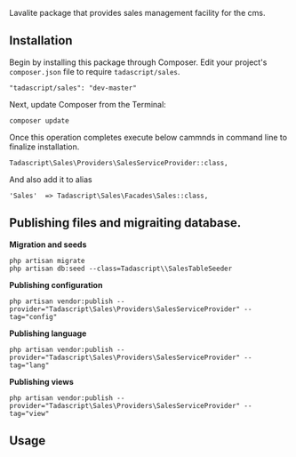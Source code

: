 Lavalite package that provides sales management facility for the cms.

## Installation

Begin by installing this package through Composer. Edit your project's `composer.json` file to require `tadascript/sales`.

    "tadascript/sales": "dev-master"

Next, update Composer from the Terminal:

    composer update

Once this operation completes execute below cammnds in command line to finalize installation.

    Tadascript\Sales\Providers\SalesServiceProvider::class,

And also add it to alias

    'Sales'  => Tadascript\Sales\Facades\Sales::class,

## Publishing files and migraiting database.

**Migration and seeds**

    php artisan migrate
    php artisan db:seed --class=Tadascript\\SalesTableSeeder

**Publishing configuration**

    php artisan vendor:publish --provider="Tadascript\Sales\Providers\SalesServiceProvider" --tag="config"

**Publishing language**

    php artisan vendor:publish --provider="Tadascript\Sales\Providers\SalesServiceProvider" --tag="lang"

**Publishing views**

    php artisan vendor:publish --provider="Tadascript\Sales\Providers\SalesServiceProvider" --tag="view"


## Usage


